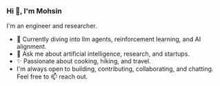 ### Hi 👋, I'm Mohsin

I'm an engineer and researcher.

- 🌱 Currently diving into llm agents, reinforcement learning, and AI alignment.
- 💬 Ask me about artificial intelligence, research, and startups.
- ✨ Passionate about cooking, hiking, and travel.
- I'm always open to building, contributing, collaborating, and chatting. Feel free to 📫 reach out.
